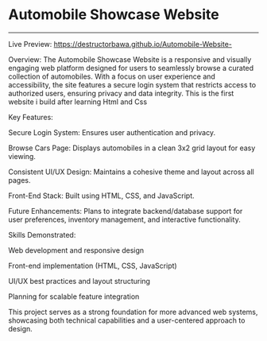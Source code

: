 # Automobile Showcase Website
---
Live Preview: https://destructorbawa.github.io/Automobile-Website-

Overview:
The Automobile Showcase Website is a responsive and visually engaging web platform designed for users to seamlessly browse a curated collection of automobiles. With a focus on user experience and accessibility, the site features a secure login system that restricts access to authorized users, ensuring privacy and data integrity.
This is the first website i build after learning Html and Css

Key Features:

Secure Login System: Ensures user authentication and privacy.

Browse Cars Page: Displays automobiles in a clean 3x2 grid layout for easy viewing.

Consistent UI/UX Design: Maintains a cohesive theme and layout across all pages.

Front-End Stack: Built using HTML, CSS, and JavaScript.

Future Enhancements: Plans to integrate backend/database support for user preferences, inventory management, and interactive functionality.

Skills Demonstrated:

Web development and responsive design

Front-end implementation (HTML, CSS, JavaScript)

UI/UX best practices and layout structuring

Planning for scalable feature integration

This project serves as a strong foundation for more advanced web systems, showcasing both technical capabilities and a user-centered approach to design.
